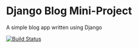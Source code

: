 # Django Blog Mini-Project

A simple blog app written using Django


[![Build Status](https://travis-ci.com/sWrAAb/django-blog.svg?branch=master)](https://travis-ci.com/sWrAAb/django-blog)
